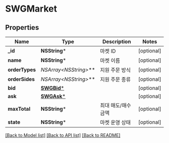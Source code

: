 # SWGMarket

## Properties
Name | Type | Description | Notes
------------ | ------------- | ------------- | -------------
**_id** | **NSString*** | 마켓 ID | [optional] 
**name** | **NSString*** | 마켓 이름 | [optional] 
**orderTypes** | **NSArray&lt;NSString*&gt;*** | 지원 주문 방식 | [optional] 
**orderSides** | **NSArray&lt;NSString*&gt;*** | 지원 주문 종류 | [optional] 
**bid** | [**SWGBid***](SWGBid.md) |  | [optional] 
**ask** | [**SWGAsk***](SWGAsk.md) |  | [optional] 
**maxTotal** | **NSString*** | 최대 매도/매수 금액 | [optional] 
**state** | **NSString*** | 마켓 운영 상태 | [optional] 

[[Back to Model list]](../README.md#documentation-for-models) [[Back to API list]](../README.md#documentation-for-api-endpoints) [[Back to README]](../README.md)


